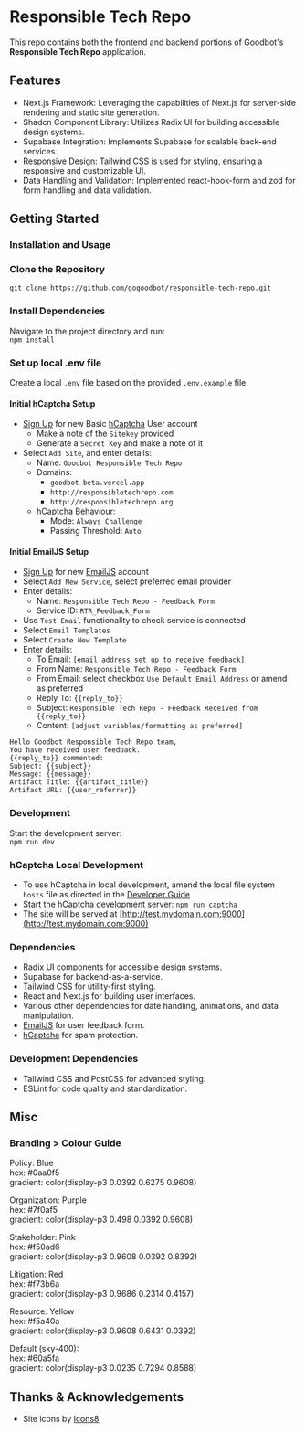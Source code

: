 # Responsible Tech Repo

This repo contains both the frontend and backend portions of Goodbot's **Responsible Tech Repo** application.

## Features

- Next.js Framework: Leveraging the capabilities of Next.js for server-side rendering and static site generation.
- Shadcn Component Library: Utilizes Radix UI for building accessible design systems.
- Supabase Integration: Implements Supabase for scalable back-end services.
- Responsive Design: Tailwind CSS is used for styling, ensuring a responsive and customizable UI.
- Data Handling and Validation: Implemented react-hook-form and zod for form handling and data validation.

## Getting Started

### Installation and Usage

### Clone the Repository  
`git clone https://github.com/gogoodbot/responsible-tech-repo.git`

### Install Dependencies    
Navigate to the project directory and run:  
`npm install`

### Set up local .env file
Create a local `.env` file based on the provided `.env.example` file

#### Initial hCaptcha Setup
- [Sign Up](https://dashboard.hcaptcha.com/signup) for new Basic [hCaptcha](https://www.hcaptcha.com) User account
  - Make a note of the `Sitekey` provided
  - Generate a `Secret Key` and make a note of it
- Select `Add Site`, and enter details:  
  - Name: `Goodbot Responsible Tech Repo`
  - Domains:  
    - `goodbot-beta.vercel.app`
    - `http://responsibletechrepo.com`
    - `http://responsibletechrepo.org`
  - hCaptcha Behaviour:
    - Mode: `Always Challenge`
    - Passing Threshold: `Auto`

#### Initial EmailJS Setup
- [Sign Up](https://dashboard.emailjs.com/sign-up) for new [EmailJS](https://www.emailjs.com) account
- Select `Add New Service`, select preferred email provider
- Enter details: 
  - Name: `Responsible Tech Repo - Feedback Form`
  - Service ID: `RTR_Feedback_Form`
- Use `Test Email` functionality to check service is connected
- Select `Email Templates`
- Select `Create New Template`
- Enter details:
  - To Email: `[email address set up to receive feedback]`
  - From Name: `Responsible Tech Repo - Feedback Form`
  - From Email: select checkbox `Use Default Email Address` or amend as preferred
  - Reply To: `{{reply_to}}`
  - Subject: `Responsible Tech Repo - Feedback Received from {{reply_to}}`
  - Content: `[adjust variables/formatting as preferred]`
```
Hello Goodbot Responsible Tech Repo team,
You have received user feedback.
{{reply_to}} commented:
Subject: {{subject}}
Message: {{message}}
Artifact Title: {{artifact_title}}
Artifact URL: {{user_referrer}}
```

### Development
Start the development server:  
`npm run dev`

### hCaptcha Local Development
- To use hCaptcha in local development, amend the local file system `hosts` file as directed in the [Developer Guide](https://docs.hcaptcha.com/#local-development)  
- Start the hCaptcha development server:
`npm run captcha`  
- The site will be served at [http://test.mydomain.com:9000](http://test.mydomain.com:9000)

### Dependencies  
- Radix UI components for accessible design systems.
- Supabase for backend-as-a-service.
- Tailwind CSS for utility-first styling.
- React and Next.js for building user interfaces.
- Various other dependencies for date handling, animations, and data manipulation.
- [EmailJS](https://www.emailjs.com) for user feedback form.
- [hCaptcha](https://www.hcaptcha.com) for spam protection.

### Development Dependencies  
- Tailwind CSS and PostCSS for advanced styling.
- ESLint for code quality and standardization.

## Misc

### Branding > Colour Guide

Policy: Blue  
hex: #0aa0f5  
gradient: color(display-p3 0.0392 0.6275 0.9608)  

Organization: Purple  
hex: #7f0af5  
gradient: color(display-p3 0.498 0.0392 0.9608)  

Stakeholder: Pink  
hex: #f50ad6  
gradient: color(display-p3 0.9608 0.0392 0.8392)  

Litigation: Red  
hex: #f73b6a  
gradient: color(display-p3 0.9686 0.2314 0.4157)  

Resource: Yellow  
hex: #f5a40a  
gradient: color(display-p3 0.9608 0.6431 0.0392)  

Default (sky-400):  
hex: #60a5fa  
gradient: color(display-p3 0.0235 0.7294 0.8588)  

## Thanks & Acknowledgements
- Site icons by [Icons8](https://icons8.com/)